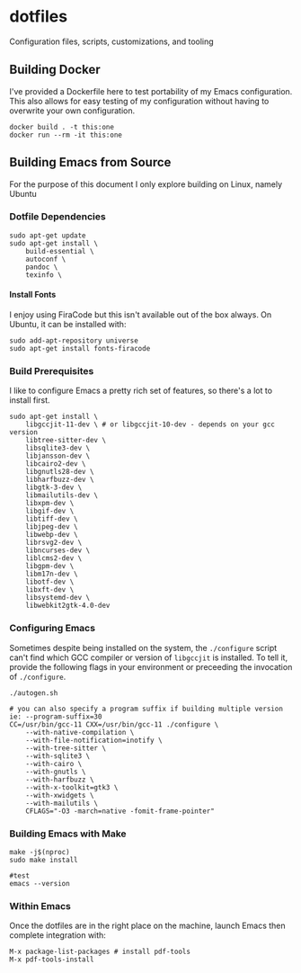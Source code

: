 # dotfiles

Configuration files, scripts, customizations, and tooling


## Building Docker

I've provided a Dockerfile here to test portability of my Emacs configuration.
This also allows for easy testing of my configuration without having to overwrite your own configuration.

``` shell
docker build . -t this:one
docker run --rm -it this:one
```

## Building Emacs from Source

For the purpose of this document I only explore building on Linux, namely Ubuntu

### Dotfile Dependencies

``` shell
sudo apt-get update
sudo apt-get install \
    build-essential \
	autoconf \
	pandoc \
	texinfo \
```

#### Install Fonts

I enjoy using FiraCode but this isn't available out of the box always. On Ubuntu, it can be installed with:

``` shell
sudo add-apt-repository universe
sudo apt-get install fonts-firacode
```

### Build Prerequisites

I like to configure Emacs a pretty rich set of features, so there's a lot to install first.

``` shell
sudo apt-get install \
	libgccjit-11-dev \ # or libgccjit-10-dev - depends on your gcc version
	libtree-sitter-dev \
	libsqlite3-dev \
	libjansson-dev \
	libcairo2-dev \
	libgnutls28-dev \
	libharfbuzz-dev \
	libgtk-3-dev \
	libmailutils-dev \
	libxpm-dev \
	libgif-dev \
	libtiff-dev \
	libjpeg-dev \
	libwebp-dev \
	librsvg2-dev \
	libncurses-dev \
	liblcms2-dev \
	libgpm-dev \
	libm17n-dev \
	libotf-dev \
	libxft-dev \
	libsystemd-dev \
	libwebkit2gtk-4.0-dev
```

### Configuring Emacs

Sometimes despite being installed on the system, the `./configure` script can't find which GCC compiler or version of `libgccjit` is installed. To tell it, provide the following flags in your environment or preceeding the invocation of `./configure`.

``` shell
./autogen.sh

# you can also specify a program suffix if building multiple version ie: --program-suffix=30
CC=/usr/bin/gcc-11 CXX=/usr/bin/gcc-11 ./configure \
    --with-native-compilation \
    --with-file-notification=inotify \
    --with-tree-sitter \
    --with-sqlite3 \
    --with-cairo \
    --with-gnutls \
    --with-harfbuzz \
    --with-x-toolkit=gtk3 \
    --with-xwidgets \
    --with-mailutils \
    CFLAGS="-O3 -march=native -fomit-frame-pointer"
```

### Building Emacs with Make

``` shell
make -j$(nproc)
sudo make install

#test
emacs --version
```

### Within Emacs

Once the dotfiles are in the right place on the machine, launch Emacs then complete integration with:

```
M-x package-list-packages # install pdf-tools
M-x pdf-tools-install
```
